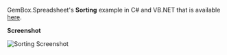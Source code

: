 GemBox.Spreadsheet's **Sorting** example in C# and VB.NET that is available [here](https://www.gemboxsoftware.com/spreadsheet/examples/excel-sort/113).

**Screenshot**


![Sorting Screenshot](https://www.gemboxsoftware.com/Spreadsheet/Examples/Content/AdvancedFeatures/Sorting/Sorting.png)